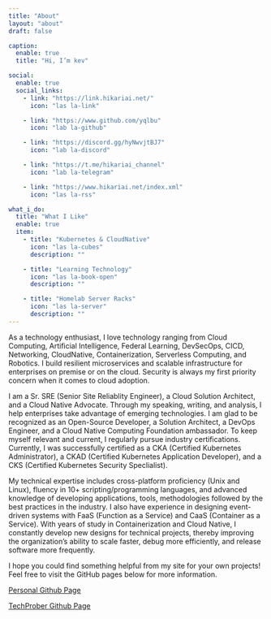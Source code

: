 ```yaml
---
title: "About"
layout: "about"
draft: false

caption:
  enable: true
  title: "Hi, I’m kev"

social:
  enable: true
  social_links:
    - link: "https://link.hikariai.net/"
      icon: "las la-link"

    - link: "https://www.github.com/yqlbu"
      icon: "lab la-github"

    - link: "https://discord.gg/hyNwvjtBJ7"
      icon: "lab la-discord"

    - link: "https://t.me/hikariai_channel"
      icon: "lab la-telegram"

    - link: "https://www.hikariai.net/index.xml"
      icon: "las la-rss"

what_i_do:
  title: "What I Like"
  enable: true
  item:
    - title: "Kubernetes & CloudNative"
      icon: "las la-cubes"
      description: ""

    - title: "Learning Technology"
      icon: "las la-book-open"
      description: ""

    - title: "Homelab Server Racks"
      icon: "las la-server"
      description: ""
---
```


As a technology enthusiast, I love technology ranging from Cloud Computing, Artificial Intelligence, Federal Learning, DevSecOps, CICD, Networking, CloudNative, Containerization, Serverless Computing, and Robotics. I build resilient microservices and scalable infrastructure for enterprises on premise or on the cloud. Security is always my first priority concern when it comes to cloud adoption.

I am a Sr. SRE (Senior Site Reliablity Engineer), a Cloud Solution Architect, and a Cloud Native Advocate. Through my speaking, writing, and analysis, I help enterprises take advantage of emerging technologies. I am glad to be recognized as an Open-Source Developer, a Solution Architect, a DevOps Engineer, and a Cloud Native Computing Foundation ambassador. To keep myself relevant and current, I regularly pursue industry certifications. Currently, I was successfully certified as a CKA (Certified Kubernetes Administrator), a CKAD (Certified Kubernetes Application Developer), and a CKS (Certified Kubernetes Security Speclialist).

My technical expertise includes cross-platform proficiency (Unix and Linux), fluency in 10+ scripting/programming languages, and advanced knowledge of developing applications, tools, methodologies followed by the best practices in the industry. I also have experience in designing event-driven systems with FaaS (Function as a Service) and CaaS (Container as a Service). With years of study in Containerization and Cloud Native, I constantly develop new designs for technical projects, thereby improving the organization’s ability to scale faster, debug more efficiently, and release software more frequently.

I hope you could find something helpful from my site for your own projects! Feel free to visit the GitHub pages below for more information.

[Personal Github Page](https://github.com/yqlbu)

[TechProber Github Page](https://github.com/TechProber/)
